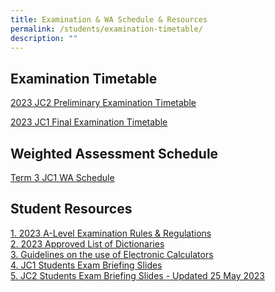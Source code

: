 ```yaml
---
title: Examination & WA Schedule & Resources
permalink: /students/examination-timetable/
description: ""
---
```

## **Examination Timetable**

[2023 JC2 Preliminary Examination Timetable](/files/2023/2023_jc2_prelim_exam_timetable_11aug.pdf)<br>

[2023 JC1 Final Examination Timetable](/files/2023/.pdf)<br>


## **Weighted Assessment Schedule**
[Term 3 JC1 WA Schedule](/files/2023/2023_term3wa_schedule.pdf)
<br>
## **Student Resources**<br>
[1. 2023 A-Level Examination Rules &amp; Regulations](/files/2023/2023%20a%20level%20exam%20rules%20and%20regulations_seab.pdf) <br>
[2. 2023 Approved List of Dictionaries](/files/2023/2023_approved%20list%20of%20dictionaries_seab.pdf) <br>
[3. Guidelines on the use of Electronic Calculators](/files/2023/guidelines%20on%20the%20use%20of%20electroninc%20calculators_seab.pdf) <br>
[4. JC1 Students Exam Briefing Slides](/files/2023/exam%20briefing%20slides%20for%20jc1_2023.pdf) <br>
[5. JC2 Students Exam Briefing Slides - Updated 25 May 2023](/files/2023/jc2%20students%20exam%20briefing%20slides%20-%2025%20may%202023.pdf)